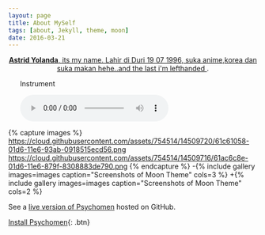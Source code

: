 ```yaml
---
layout: page
title: About MySelf
tags: [about, Jekyll, theme, moon]
date: 2016-03-21
---
```

    
<center><a href="http://astridyolanda.github.io/"><b>Astrid Yolanda</b>, its my name. Lahir di Duri 19 07 1996, suka anime,korea dan suka makan hehe..and the last i'm lefthanded </a> .</center>
<ul class="icons major">
								<p>Instrument</p>
								<audio controls="controls">
								<source src="Sad Piano Love Song Instrumental Music - 'First Love' 2015.mp3" type="audio/mpeg"/>
								</audio>
							</ul>

{% capture images %}
https://cloud.githubusercontent.com/assets/754514/14509720/61c61058-01d6-11e6-93ab-0918515ecd56.png
https://cloud.githubusercontent.com/assets/754514/14509716/61ac6c8e-01d6-11e6-879f-8308883de790.png
 {% endcapture %}
-{% include gallery images=images caption="Screenshots of Moon Theme" cols=3 %}
+{% include gallery images=images caption="Screenshots of Moon Theme" cols=2 %}

See a [live version of Psychomen](http://astridyolanda.github.io/) hosted on GitHub.


      
[Install Psychomen](https://github.com/astridyolanda/){: .btn}

